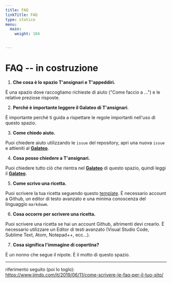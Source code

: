 ```yaml
---
title: FAQ
linkTitle: FAQ
type: statico
menu:
  main:
    weight: 104


---
```





# FAQ -- in costruzione

1. **Che cosa è lo spazio T'ansignari e T'appeddiri.**

È una spazio dove raccogliamo richieste di aiuto ("Come faccio a ...") e le relative preziose risposte.

2. **Perché è importante leggere il **Galateo** di T'ansignari**.

È importante perché ti guida a rispettare le regole importanti nell'uso di questo spazio.

3. **Come chiedo aiuto.**

Puoi chiedere aiuto utilizzando le `issue` del repository, apri una nuova `issue` e attieniti al **[Galateo](/galateo)**.


4. **Cosa posso chiedere a T'ansignari.**

Puoi chiedere tutto ciò che rientra nel **[Galateo](/galateo)** di questo spazio, quindi leggi il **[Galateo](/galateo)**.


5. **Come scrivo una ricetta.**

Puoi scrivere la tua ricetta seguendo questo [template](/ricette/tansignari/come_scrivere_una_ricetta/). È necessario account a Github, un editor di testo avanzato e una minima conoscenza del linguaggio `markdowm`.

6. **Cosa occorre per scrivere una ricetta.**

Puoi scrivere una ricetta se hai un account Github, altrimenti devi crearlo. È necessario utilizzare un Editor di testi avanzato (Visual Studio Code, Sublime Text, Atom, Notepad++, ecc...).

7. **Cosa significa l'immagine di copertina?**

È un nonno che segue il nipote. È il motto di questo spazio.

---

riferimento seguito (poi lo toglo):
<https://www.jimdo.com/it/2019/06/11/come-scrivere-le-faq-per-il-tuo-sito/>